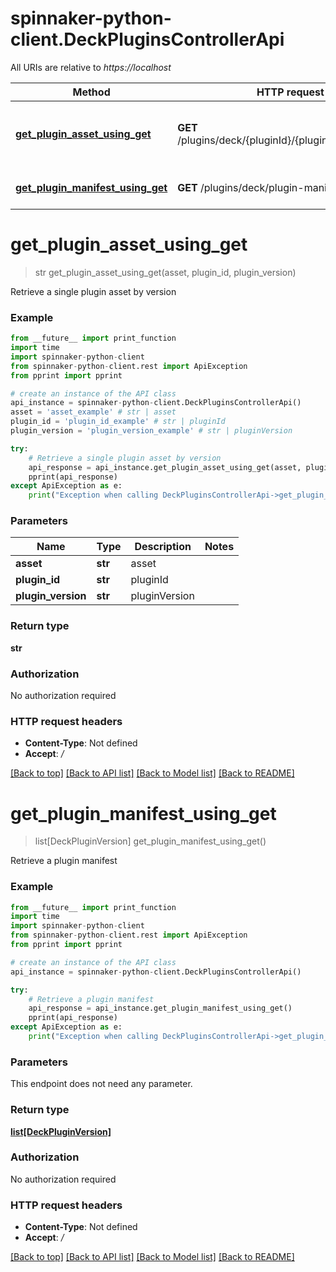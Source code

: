 # spinnaker-python-client.DeckPluginsControllerApi

All URIs are relative to *https://localhost*

Method | HTTP request | Description
------------- | ------------- | -------------
[**get_plugin_asset_using_get**](DeckPluginsControllerApi.md#get_plugin_asset_using_get) | **GET** /plugins/deck/{pluginId}/{pluginVersion}/{asset} | Retrieve a single plugin asset by version
[**get_plugin_manifest_using_get**](DeckPluginsControllerApi.md#get_plugin_manifest_using_get) | **GET** /plugins/deck/plugin-manifest.json | Retrieve a plugin manifest


# **get_plugin_asset_using_get**
> str get_plugin_asset_using_get(asset, plugin_id, plugin_version)

Retrieve a single plugin asset by version

### Example
```python
from __future__ import print_function
import time
import spinnaker-python-client
from spinnaker-python-client.rest import ApiException
from pprint import pprint

# create an instance of the API class
api_instance = spinnaker-python-client.DeckPluginsControllerApi()
asset = 'asset_example' # str | asset
plugin_id = 'plugin_id_example' # str | pluginId
plugin_version = 'plugin_version_example' # str | pluginVersion

try:
    # Retrieve a single plugin asset by version
    api_response = api_instance.get_plugin_asset_using_get(asset, plugin_id, plugin_version)
    pprint(api_response)
except ApiException as e:
    print("Exception when calling DeckPluginsControllerApi->get_plugin_asset_using_get: %s\n" % e)
```

### Parameters

Name | Type | Description  | Notes
------------- | ------------- | ------------- | -------------
 **asset** | **str**| asset | 
 **plugin_id** | **str**| pluginId | 
 **plugin_version** | **str**| pluginVersion | 

### Return type

**str**

### Authorization

No authorization required

### HTTP request headers

 - **Content-Type**: Not defined
 - **Accept**: */*

[[Back to top]](#) [[Back to API list]](../README.md#documentation-for-api-endpoints) [[Back to Model list]](../README.md#documentation-for-models) [[Back to README]](../README.md)

# **get_plugin_manifest_using_get**
> list[DeckPluginVersion] get_plugin_manifest_using_get()

Retrieve a plugin manifest

### Example
```python
from __future__ import print_function
import time
import spinnaker-python-client
from spinnaker-python-client.rest import ApiException
from pprint import pprint

# create an instance of the API class
api_instance = spinnaker-python-client.DeckPluginsControllerApi()

try:
    # Retrieve a plugin manifest
    api_response = api_instance.get_plugin_manifest_using_get()
    pprint(api_response)
except ApiException as e:
    print("Exception when calling DeckPluginsControllerApi->get_plugin_manifest_using_get: %s\n" % e)
```

### Parameters
This endpoint does not need any parameter.

### Return type

[**list[DeckPluginVersion]**](DeckPluginVersion.md)

### Authorization

No authorization required

### HTTP request headers

 - **Content-Type**: Not defined
 - **Accept**: */*

[[Back to top]](#) [[Back to API list]](../README.md#documentation-for-api-endpoints) [[Back to Model list]](../README.md#documentation-for-models) [[Back to README]](../README.md)

